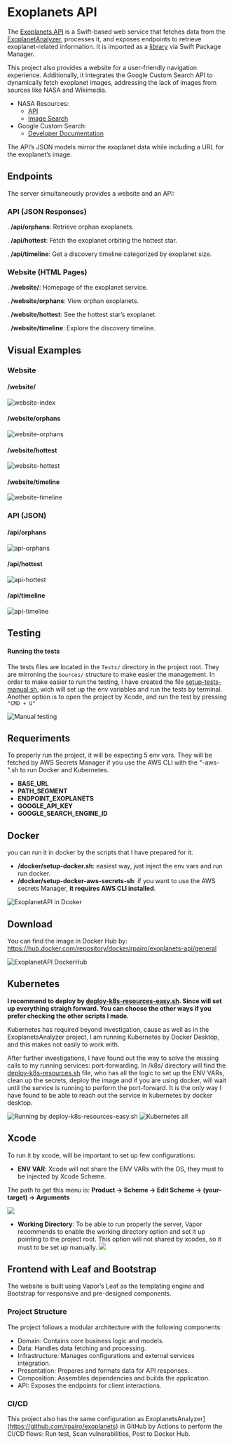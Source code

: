 # Exoplanets API

The [Exoplanets API](https://github.com/rpairo/exoplanets-api) is a Swift-based web service that fetches data from the [ExoplanetAnalyzer](https://github.com/rpairo/exoplanets), processes it, and exposes endpoints to retrieve exoplanet-related information. It is imported as a [library](https://github.com/rpairo/exoplanets/releases/tag/v1.0.12) via Swift Package Manager.

This project also provides a website for a user-friendly navigation experience. Additionally, it integrates the Google Custom Search API to dynamically fetch exoplanet images, addressing the lack of images from sources like NASA and Wikimedia.
- NASA Resources:
	- [API](https://api.nasa.gov)
	- [Image Search](https://images.nasa.gov/)
- Google Custom Search:
	- [Developer Documentation](https://developers.google.com/custom-search)

The API’s JSON models mirror the exoplanet data while including a URL for the exoplanet’s image.

## Endpoints
The server simultaneously provides a website and an API:

### API (JSON Responses)
. **/api/orphans**: Retrieve orphan exoplanets.

. **/api/hottest**: Fetch the exoplanet orbiting the hottest star.

. **/api/timeline**: Get a discovery timeline categorized by exoplanet size.

### Website (HTML Pages)
. **/website/**: Homepage of the exoplanet service.

. **/website/orphans**: View orphan exoplanets.

. **/website/hottest**: See the hottest star’s exoplanet.

. **/website/timeline**: Explore the discovery timeline.

## Visual Examples

### Website
#### /website/
![website-index](https://github.com/user-attachments/assets/68e81179-8401-4553-8c59-3e358f9fec6d)

#### /website/orphans
![website-orphans](https://github.com/user-attachments/assets/defc00f0-b745-4cc4-a748-6099f15d0c84)

#### /website/hottest
![website-hottest](https://github.com/user-attachments/assets/ca940fc4-d4b4-45fb-a0a4-498290d8f841)

#### /website/timeline
![website-timeline](https://github.com/user-attachments/assets/38a6008d-f561-43e0-9346-30546a6cbd3e)


### API (JSON)
#### /api/orphans
![api-orphans](https://github.com/user-attachments/assets/8b2bc416-af59-4741-9693-26a87121147c)

#### /api/hottest
![api-hottest](https://github.com/user-attachments/assets/b8b66bd0-6af6-43a7-b040-a9605a764291)

#### /api/timeline
![api-timeline](https://github.com/user-attachments/assets/e36eeb0f-c700-4173-ac6b-1d911f4923a6)

## Testing
#### Running the tests
The tests files are located in the `Tests/` directory in the project root. They are mirroning the `Sources/` structure to make easier the management.
In order to make easier to run the testing, I have created the file [setup-tests-manual.sh](setup-tests-manual.sh), wich will set up the env variables and run the tests by terminal.
Another option is to open the project by Xcode, and run the test by pressing `"CMD + U"`

![Manual testing](https://github.com/user-attachments/assets/491e9f3f-659c-4a21-8301-5959a4e18131)

## Requeriments
To properly run the project, it will be expecting 5 env vars. They will be fetched by AWS Secrets Manager if you use the AWS CLI with the "-aws-".sh to run Docker and Kubernetes.
- **BASE_URL**
- **PATH_SEGMENT**
- **ENDPOINT_EXOPLANETS**
- **GOOGLE_API_KEY**
- **GOOGLE_SEARCH_ENGINE_ID**

## Docker
you can run it in docker by the scripts that I have prepared for it.
- **/docker/setup-docker.sh**: easiest way, just inject the env vars and run run docker.
- **/docker/setup-docker-aws-secrets-sh**: if you want to use the AWS secrets Manager, **it requires AWS CLI installed**.

![ExoplanetAPI in Dcoker](https://github.com/user-attachments/assets/f1f60453-3e68-4706-a992-8ce051882bbb)

## Download
You can find the image in Docker Hub by: https://hub.docker.com/repository/docker/rpairo/exoplanets-api/general

![ExoplanetAPI DockerHub](https://github.com/user-attachments/assets/b2a8a3a0-1ad4-4930-ab93-18af430532de)

## Kubernetes
**I recommend to deploy by [deploy-k8s-resources-easy.sh](k8s/scripts/deploy-k8s-resources-easy.sh). Since will set up everything straigh forward.
You can choose the other ways if you prefer checking the other scripts I made.**

Kubernetes has required beyond investigation, cause as well as in the ExoplanetsAnalyzer project, I am running Kubernetes by Docker Desktop, and this makes not easily to work with.

After further investigations, I have found out the way to solve the missing calls to my running services: port-forwarding.
In /k8s/ directory will find the [deploy-k8s-resources.sh](k8s/scripts/deploy-k8s-resources.sh) file, who has all the logic to set up the ENV VARs, clean up the secrets, deploy the image and if you are using docker, will wait until the service is running to perform the port-forward. It is the only way I have found to be able to reach out the service in kubernetes by docker desktop.

![Running by deploy-k8s-resources-easy.sh](https://github.com/user-attachments/assets/c0810231-5d9d-4496-9316-28fd80ea46f4)
![Kubernetes all](https://github.com/user-attachments/assets/6d0dafa1-5067-4ab3-8d9d-c3252cd0104a)

## Xcode
To run it by xcode, will be important to set up few configurations:
- **ENV VAR**: Xcode will not share the ENV VARs with the OS, they must to be injected by Xcode Scheme.

The path to get this menu is: **Product -> Scheme -> Edit Scheme -> (your-target) -> Arguments**

![](https://github.com/user-attachments/assets/c146473f-71fe-478e-a59e-50f438a02146)

- **Working Directory**: To be able to run properly the server, Vapor recommends to enable the working directory option and set it up pointing to the project root. This option will not shared by xcodes, so it must to be set up manually.
![](https://github.com/user-attachments/assets/86a10b80-d06f-45c6-8ad3-013caf157565)

## Frontend with Leaf and Bootstrap
The website is built using Vapor’s Leaf as the templating engine and Bootstrap for responsive and pre-designed components.

### Project Structure
The project follows a modular architecture with the following components:
- Domain: Contains core business logic and models.
- Data: Handles data fetching and processing.
- Infrastructure: Manages configurations and external services integration.
- Presentation: Prepares and formats data for API responses.
- Composition: Assembles dependencies and builds the application.
- API: Exposes the endpoints for client interactions.

### CI/CD
This project also has the same configuration as ExoplanetsAnalyzer](https://github.com/rpairo/exoplanets) in GitHub by Actions to perform the CI/CD flows: Run test, Scan vulnerabilities, Post to Docker Hub.
